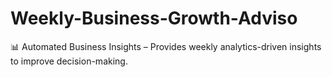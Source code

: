 # Weekly-Business-Growth-Adviso
📊 Automated Business Insights – Provides weekly analytics-driven insights to improve decision-making.
